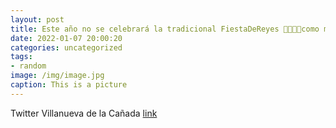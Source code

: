 ```yaml
---
layout: post
title: Este año no se celebrará la tradicional FiestaDeReyes 👩‍🦳👨‍🦳como medida de prevención frente al coronavirus, pero los mayores ...
date: 2022-01-07 20:00:20
categories: uncategorized
tags:
- random
image: /img/image.jpg
caption: This is a picture
---
```

Twitter Villanueva de la Cañada [link](https://twitter.com/AytoVDLCanada/status/1479424711536828419)
